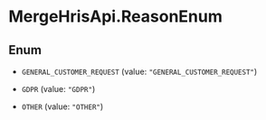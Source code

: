 # MergeHrisApi.ReasonEnum

## Enum


* `GENERAL_CUSTOMER_REQUEST` (value: `"GENERAL_CUSTOMER_REQUEST"`)

* `GDPR` (value: `"GDPR"`)

* `OTHER` (value: `"OTHER"`)


